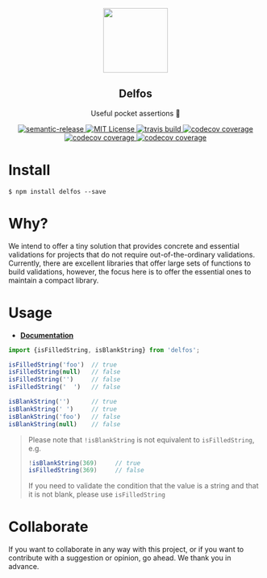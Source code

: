 <p align="center">
  <a href="https://alvfork.github.io/delfos">
      <img src="https://storage.googleapis.com/clustergy-assets/brand/delfos128.png" width="128px" />
  </a>
</p>

<h2 align="center">Delfos</h2>
<p align="center">Useful pocket assertions 🚀</p>

<p align="center">
  <a href="https://github.com/semantic-release/semantic-release">
    <img src="https://img.shields.io/badge/%20%20%F0%9F%93%A6%F0%9F%9A%80-semantic--release-e10079.svg" alt="semantic-release"/>
  </a>
  <a href="https://opensource.org/licenses/MIT">
    <img src="https://img.shields.io/npm/l/delfos" alt="MIT License"/>
  </a>

  <a href="https://travis-ci.com/alvfork/delfos">
    <img src="https://img.shields.io/travis/com/alvfork/delfos" alt="travis build"/>
  </a>

  <a href="https://codecov.io/github/alvfork/delfos">
    <img src="https://img.shields.io/codecov/c/github/alvfork/delfos" alt="codecov coverage"/>
  </a>

  <a href="https://www.npmjs.com/package/delfos">
    <img src="https://img.shields.io/npm/v/delfos" alt="codecov coverage"/>
  </a>
  <a href="https://npm-stat.com/charts.html?package=delfos">
    <img src="https://img.shields.io/npm/dm/delfos" alt="codecov coverage"/>
  </a>

</p>

# Install
```
$ npm install delfos --save
```

# Why?
We intend to offer a tiny solution that provides concrete and essential validations for projects that do not require out-of-the-ordinary validations. Currently, there are excellent libraries that offer large sets of functions to build validations, however, the focus here is to offer the essential ones to maintain a compact library.

# Usage

- **[Documentation](https://mochajs.org/)**

```js
import {isFilledString, isBlankString} from 'delfos';

isFilledString('foo')  // true
isFilledString(null)   // false
isFilledString('')     // false
isFilledString('  ')   // false

isBlankString('')      // true
isBlankString(' ')     // true
isBlankString('foo')   // false
isBlankString(null)    // false
```
>Please note that `!isBlankString` is not equivalent to `isFilledString`, e.g.
>```js
>!isBlankString(369)     // true
>isFilledString(369)     // false
>```
>If you need to validate the condition that the value is a string and that it is not blank, please use `isFilledString`

# Collaborate
If you want to collaborate in any way with this project, or if you want to contribute with a suggestion or opinion, go ahead. We thank you in advance.
